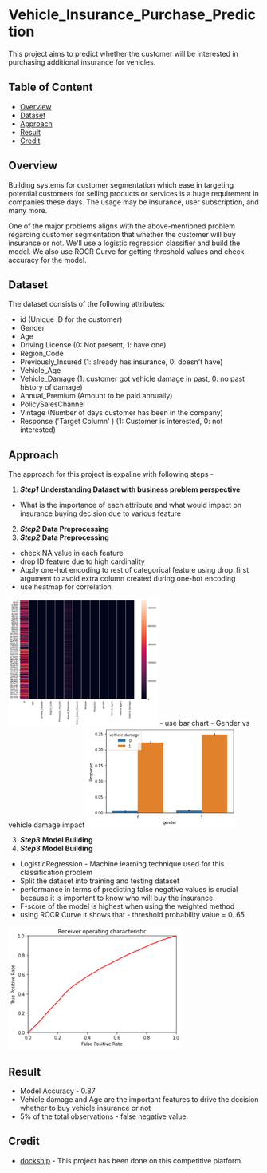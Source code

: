 # Vehicle_Insurance_Purchase_Prediction
This project aims to predict whether the customer will be interested in purchasing additional insurance for vehicles.

## Table of Content
  * [Overview](#Overview)
  * [Dataset](#Dataset)
  * [Approach](#Approach)
  * [Result](#Result)
  * [Credit](#Credit)
  

## Overview
Building systems for customer segmentation which ease in targeting potential customers for selling products or services is a huge requirement in companies these days. The usage may be insurance, user subscription, and many more.

One of the major problems aligns with the above-mentioned problem regarding customer segmentation that whether the customer will buy insurance or not. We'll use a logistic regression classifier and build the model. We also use ROCR Curve for getting threshold values and check accuracy for the model.

## Dataset
The dataset consists of the following attributes:

* id (Unique ID for the customer)
* Gender
* Age
* Driving License (0: Not present, 1: have one)
* Region_Code
* Previously_Insured (1: already has insurance, 0: doesn't have)
* Vehicle_Age
* Vehicle_Damage (1: customer got vehicle damage in past, 0: no past history of damage)
* Annual_Premium (Amount to be paid annually)
* PolicySalesChannel
* Vintage (Number of days customer has been in the company)
* Response ('Target Column' ) (1: Customer is interested, 0: not interested)


## Approach

The approach for this project is expaline with following steps - 
1. ***Step1***     __Understanding Dataset with business problem perspective__
  - What is the importance of each attribute and what would impact on insurance buying decision due to various feature 

2.  ***Step2***     __Data Preprocessing__
  2.  ***Step2***     __Data Preprocessing__
   - check NA value in each feature 
   - drop ID feature due to high cardinality
   - Apply one-hot encoding to rest of categorical feature using drop_first argument to avoid extra column created during one-hot encoding
   - use heatmap for correlation 
 
 
<img src="/Correlation%20HeatMap.png" width="300">
   -  use bar chart - Gender vs vehicle damage impact
  
<img src="/vehicle%20damage%20vs%20target%20variable.png" width="300">

3. ***Step3***     __Model Building__
  3. ***Step3***     __Model Building__
   - LogisticRegression - Machine learning technique used for this classification problem
   - Split the dataset into training and testing dataset
   - performance in terms of predicting false negative values is crucial because it is important to know who will buy the insurance.
   - F-score of the model is highest when using the weighted method
   - using ROCR Curve  it shows that - threshold probability value = 0..65

   
  <img src="ROCR%20Curve.png" width = "350">
  
  
  
  ## Result
  - Model Accuracy - 0.87
  - Vehicle damage and Age are the important features to drive the decision whether to buy vehicle insurance or not
  - 5% of the total observations - false negative value.

  ## Credit

 - [dockship](https://https://dockship.io/) - This project has been done on this competitive platform. 
